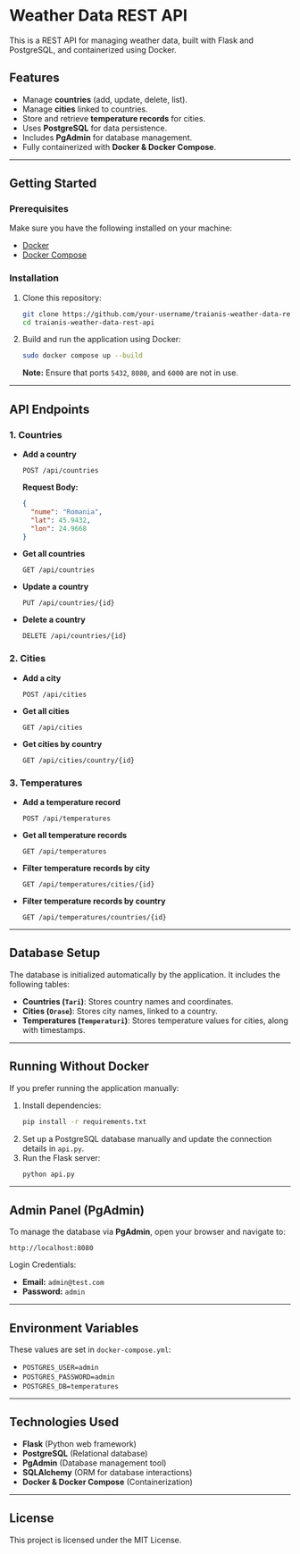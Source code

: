 # Weather Data REST API

This is a REST API for managing weather data, built with Flask and PostgreSQL, and containerized using Docker.

## Features
- Manage **countries** (add, update, delete, list).
- Manage **cities** linked to countries.
- Store and retrieve **temperature records** for cities.
- Uses **PostgreSQL** for data persistence.
- Includes **PgAdmin** for database management.
- Fully containerized with **Docker & Docker Compose**.

---

## Getting Started

### Prerequisites
Make sure you have the following installed on your machine:
- [Docker](https://docs.docker.com/get-docker/)
- [Docker Compose](https://docs.docker.com/compose/install/)

### Installation
1. Clone this repository:
   ```bash
   git clone https://github.com/your-username/traianis-weather-data-rest-api.git
   cd traianis-weather-data-rest-api
   ```

2. Build and run the application using Docker:
   ```bash
   sudo docker compose up --build
   ```
   **Note:** Ensure that ports `5432`, `8080`, and `6000` are not in use.

---

## API Endpoints

### 1. Countries
- **Add a country**
  ```http
  POST /api/countries
  ```
  **Request Body:**
  ```json
  {
    "nume": "Romania",
    "lat": 45.9432,
    "lon": 24.9668
  }
  ```
- **Get all countries**
  ```http
  GET /api/countries
  ```
- **Update a country**
  ```http
  PUT /api/countries/{id}
  ```
- **Delete a country**
  ```http
  DELETE /api/countries/{id}
  ```

### 2. Cities
- **Add a city**
  ```http
  POST /api/cities
  ```
- **Get all cities**
  ```http
  GET /api/cities
  ```
- **Get cities by country**
  ```http
  GET /api/cities/country/{id}
  ```

### 3. Temperatures
- **Add a temperature record**
  ```http
  POST /api/temperatures
  ```
- **Get all temperature records**
  ```http
  GET /api/temperatures
  ```
- **Filter temperature records by city**
  ```http
  GET /api/temperatures/cities/{id}
  ```
- **Filter temperature records by country**
  ```http
  GET /api/temperatures/countries/{id}
  ```

---

## Database Setup
The database is initialized automatically by the application. It includes the following tables:
- **Countries (`Tari`)**: Stores country names and coordinates.
- **Cities (`Orase`)**: Stores city names, linked to a country.
- **Temperatures (`Temperaturi`)**: Stores temperature values for cities, along with timestamps.

---

## Running Without Docker
If you prefer running the application manually:

1. Install dependencies:
   ```bash
   pip install -r requirements.txt
   ```
2. Set up a PostgreSQL database manually and update the connection details in `api.py`.
3. Run the Flask server:
   ```bash
   python api.py
   ```

---

## Admin Panel (PgAdmin)
To manage the database via **PgAdmin**, open your browser and navigate to:
```
http://localhost:8080
```
Login Credentials:
- **Email:** `admin@test.com`
- **Password:** `admin`

---

## Environment Variables
These values are set in `docker-compose.yml`:
- `POSTGRES_USER=admin`
- `POSTGRES_PASSWORD=admin`
- `POSTGRES_DB=temperatures`

---

## Technologies Used
- **Flask** (Python web framework)
- **PostgreSQL** (Relational database)
- **PgAdmin** (Database management tool)
- **SQLAlchemy** (ORM for database interactions)
- **Docker & Docker Compose** (Containerization)

---

## License
This project is licensed under the MIT License.
